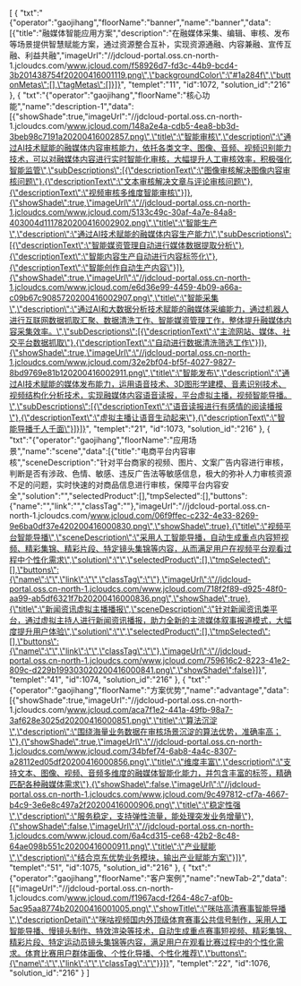 [
	{
		"txt":"{\"operator\":\"gaojihang\",\"floorName\":\"banner\",\"name\":\"banner\",\"data\":[{\"title\":\"融媒体智能应用方案\",\"description\":\"在融媒体采集、编辑、审核、发布等场景提供智慧赋能方案，通过资源整合互补，实现资源通融、内容兼融、宣传互融、利益共融\",\"imageUrl\":\"//jdcloud-portal.oss.cn-north-1.jcloudcs.com/www.jcloud.com/f58926d7-fd3c-44b9-bcd4-3b201438754f20200416001119.png\",\"backgroundColor\":\"#1a284f\",\"buttonMetas\":[],\"tagMetas\":[]}]}",
		"templet":"11",
		"id":1072,
		"solution_id":"216"
	},
	{
		"txt":"{\"operator\":\"gaojihang\",\"floorName\":\"核心功能\",\"name\":\"description-1\",\"data\":[{\"showShade\":true,\"imageUrl\":\"//jdcloud-portal.oss.cn-north-1.jcloudcs.com/www.jcloud.com/148a2e4a-cdb5-4ea8-bb3d-3beb98c7191a20200416002857.png\",\"title\":\"智能审核\",\"description\":\"通过AI技术赋能的融媒体内容审核能力，依托各类文字、图像、音频、视频识别能力技术，可以对融媒体内容进行实时智能化审核，大幅提升人工审核效率，积极强化智能监管\",\"subDescriptions\":[{\"descriptionText\":\"图像审核解决图像内容审核问题\"},{\"descriptionText\":\"文本审核解决文章与评论审核问题\"},{\"descriptionText\":\"视频审核多维度智能审核\"}]},{\"showShade\":true,\"imageUrl\":\"//jdcloud-portal.oss.cn-north-1.jcloudcs.com/www.jcloud.com/5133c49c-30af-4a7e-84a8-403004d1117820200416002902.png\",\"title\":\"智能生产\",\"description\":\"通过AI技术赋能的融媒体内容生产能力\",\"subDescriptions\":[{\"descriptionText\":\"智能媒资管理自动进行媒体数据提取分析\"},{\"descriptionText\":\"智能内容生产自动进行内容标签化\"},{\"descriptionText\":\"智能创作自动生产内容\"}]},{\"showShade\":true,\"imageUrl\":\"//jdcloud-portal.oss.cn-north-1.jcloudcs.com/www.jcloud.com/e6d36e99-4459-4b09-a66a-c09b67c9085720200416002907.png\",\"title\":\"智能采集\",\"description\":\"通过AI和大数据分析技术赋能的融媒体采编能力，通过机器人进行互联网数据抓取汇聚、数据清洗工作、智能媒资管理工作，整体提升融媒体内容采集效率。\",\"subDescriptions\":[{\"descriptionText\":\"主流网站、媒体、社交平台数据抓取\"},{\"descriptionText\":\"自动进行数据清洗筛选工作\"}]},{\"showShade\":true,\"imageUrl\":\"//jdcloud-portal.oss.cn-north-1.jcloudcs.com/www.jcloud.com/32e2bf04-bf5f-4027-9827-8bd9769e81b120200416002911.png\",\"title\":\"智能发布\",\"description\":\"通过AI技术赋能的媒体发布能力，运用语音技术、3D图形学建模、音素识别技术、视频结构化分析技术，实现融媒体内容语音读报，平台虚拟主播，视频智能导播。\",\"subDescriptions\":[{\"descriptionText\":\"语音读报进行有感情的阅读播报\"},{\"descriptionText\":\"虚拟主播让语音生动起来\"},{\"descriptionText\":\"智能导播千人千面\"}]}]}",
		"templet":"21",
		"id":1073,
		"solution_id":"216"
	},
	{
		"txt":"{\"operator\":\"gaojihang\",\"floorName\":\"应用场景\",\"name\":\"scene\",\"data\":[{\"title\":\"电商平台内容审核\",\"sceneDescription\":\"针对平台商家的视频、图片、文案广告内容进行审核，判断是否有涉政、色情、敏感、违反广告法等敏感信息，极大的弥补人力审核资源不足的问题，实时快速的对商品信息进行审核，保障平台内容安全\",\"solution\":\"\",\"selectedProduct\":[],\"tmpSelected\":[],\"buttons\":{\"name\":\"\",\"link\":\"\",\"classTag\":\"\"},\"imageUrl\":\"//jdcloud-portal.oss.cn-north-1.jcloudcs.com/www.jcloud.com/06f9ffec-c232-4e33-8269-9e6ba0df37e420200416000830.png\",\"showShade\":true},{\"title\":\"视频平台智能导播\",\"sceneDescription\":\"采用人工智能导播，自动生成重点内容短视频、精彩集锦、精彩片段、特定镜头集锦等内容，从而满足用户在视频平台观看过程中个性化需求\",\"solution\":\"\",\"selectedProduct\":[],\"tmpSelected\":[],\"buttons\":{\"name\":\"\",\"link\":\"\",\"classTag\":\"\"},\"imageUrl\":\"//jdcloud-portal.oss.cn-north-1.jcloudcs.com/www.jcloud.com/718f2f89-d925-48f0-aa99-ab5df6321f7b20200416000836.png\",\"showShade\":true},{\"title\":\"新闻资讯虚拟主播播报\",\"sceneDescription\":\"针对新闻资讯类平台，通过虚拟主持人进行新闻资讯播报，助力全新的主流媒体叙事报道模式，大幅度提升用户体验\",\"solution\":\"\",\"selectedProduct\":[],\"tmpSelected\":[],\"buttons\":{\"name\":\"\",\"link\":\"\",\"classTag\":\"\"},\"imageUrl\":\"//jdcloud-portal.oss.cn-north-1.jcloudcs.com/www.jcloud.com/759616c2-8223-41e2-809c-d229b199303020200416000841.png\",\"showShade\":false}]}",
		"templet":"41",
		"id":1074,
		"solution_id":"216"
	},
	{
		"txt":"{\"operator\":\"gaojihang\",\"floorName\":\"方案优势\",\"name\":\"advantage\",\"data\":[{\"showShade\":true,\"imageUrl\":\"//jdcloud-portal.oss.cn-north-1.jcloudcs.com/www.jcloud.com/aca7f1e2-441a-49fb-98a7-3af628e3025d20200416000851.png\",\"title\":\"算法沉淀\",\"description\":\"围绕海量业务数据在审核场景沉淀的算法优势，准确率高；\"},{\"showShade\":true,\"imageUrl\":\"//jdcloud-portal.oss.cn-north-1.jcloudcs.com/www.jcloud.com/34bfef74-6ab8-4a4c-8307-a28112ed05df20200416000856.png\",\"title\":\"维度丰富\",\"description\":\"支持文本、图像、视频、音频多维度的融媒体智能化能力，并包含丰富的标签，精确匹配各种融媒体需求\"},{\"showShade\":false,\"imageUrl\":\"//jdcloud-portal.oss.cn-north-1.jcloudcs.com/www.jcloud.com/9c497812-cf7a-4667-b4c9-3e6e8c497a2f20200416000906.png\",\"title\":\"稳定性强\",\"description\":\"服务稳定，支持弹性流量，能处理突发业务增量\"},{\"showShade\":false,\"imageUrl\":\"//jdcloud-portal.oss.cn-north-1.jcloudcs.com/www.jcloud.com/6a4cd315-ce68-42b2-8c48-64ae098b551c20200416000911.png\",\"title\":\"产业赋能\",\"description\":\"结合京东优势业务模块，输出产业赋能方案\"}]}",
		"templet":"51",
		"id":1075,
		"solution_id":"216"
	},
	{
		"txt":"{\"operator\":\"gaojihang\",\"floorName\":\"客户案例\",\"name\":\"newTab-2\",\"data\":[{\"imageUrl\":\"//jdcloud-portal.oss.cn-north-1.jcloudcs.com/www.jcloud.com/f1967acd-f264-48c7-af0b-5ac95aa8774b20200416001005.png\",\"showTitle\":\"咪咕高清赛事智能导播\",\"descriptionDetail\":\"咪咕视频国内外顶级体育赛事公共信号制作，采用人工智能导播、慢镜头制作、特效渲染等技术，自动生成重点赛事短视频、精彩集锦、精彩片段、特定运动员镜头集锦等内容，满足用户在观看比赛过程中的个性化需求。体育比赛用户群体画像、个性化导播、个性化推荐\",\"buttons\":{\"name\":\"\",\"link\":\"\",\"classTag\":\"\"}}]}",
		"templet":"22",
		"id":1076,
		"solution_id":"216"
	}
]